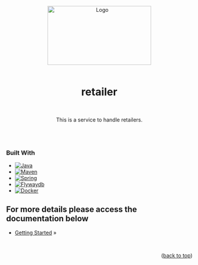 <a name="readme-top"></a>
<div align="center">
  <a href="https://github.com/platform-dx/template-spring-java">
    <img src="https://miro.medium.com/max/1400/1*RWc78aUjHJZp41lMxnFdyw.webp" alt="Logo" width="280" height="160">
  </a>
  <br />
  <br />
  <h1 align="center">retailer</h1>
  <p align="center">
  <br />
  
  This is a service to handle retailers.

  <br />
  <br />
  </p>
</div>

### Built With

* [![Java][java.js]][java-url]
* [![Maven][Maven.js]][Maven-url]
* [![Spring][Spring.js]][Spring-url]
* [![Flywaydb][Flywaydb.js]][Flywaydb-url]
* [![Docker][Docker.js]][Docker-url]
## For more details please access the documentation below

 - [Getting Started](docs/index.md) »

<br />
<p align="right">(<a href="#readme-top">back to top</a>)</p>

<!-- MARKDOWN LINKS & IMAGES -->
[Java.js]: https://img.shields.io/badge/Java-19.0.1-orange?style=plastic&logo=java
[Java-url]: https://java.com/
[Spring.js]: https://img.shields.io/badge/Spring%20Boot-3.0.1-green?style=plastic&logo=springboot
[Spring-url]: https://spring.io/projects/spring-boot
[Maven.js]: https://img.shields.io/badge/Maven-3.8.7-blue?style=plastic&logo=apachemaven
[Maven-url]: https://maven.apache.org/download.cgi
[Docker.js]: https://img.shields.io/badge/Docker-blue?style=plastic&logo=docker
[Docker-url]: https://www.docker.com/
[Flywaydb.js]: https://img.shields.io/badge/Flyway-latest-red?style=plastic&logo=flyway
[Flywaydb-url]: https://flywaydb.org/documentation/usage/maven/
